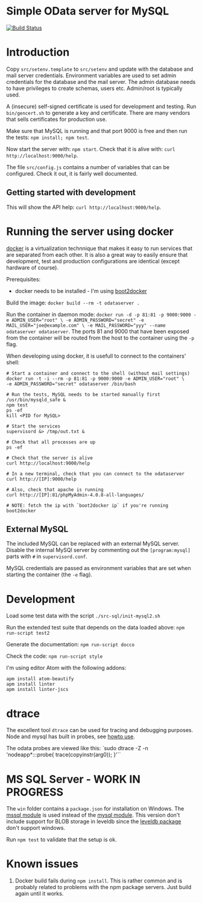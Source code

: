 Simple OData server for MySQL
==============================


[![Build Status][travis-image]][travis-url]

Introduction
============

Copy `src/setenv.template` to `src/setenv` and update with the database and
mail server credentials. Environment variables are used to set admin credentials
for the database and the mail server. The admin database needs to have
privileges to create schemas, users etc. Admin/root is typically used.

A (insecure) self-signed certificate is used for development and testing. Run
`bin/gencert.sh` to generate a key and certificate. There are many vendors that
sells certificates for production use.

Make sure that MySQL is running and that port 9000 is free and then run the
tests: `npm install; npm test`.

Now start the server with: `npm start`. Check that it is alive with:
`curl http://localhost:9000/help`.

The file `src/config.js` contains a number of variables that can be configured.
Check it out, it is fairly well documented.



Getting started with development
--------------------------------

This will show the API help: `curl http://localhost:9000/help`.


Running the server using docker
===============================

[docker](docker.io) is a virtualization technnique that makes it easy to run
services that are separated from each other. It is also a great way to easily
ensure that development, test and production configurations are identical
(except hardware of course).

Prerequisites:

 * docker needs to be installed - I'm using [boot2docker](http://boot2docker.io)

Build the image: `docker build --rm -t odataserver .`

Run the container in daemon mode:
`docker run -d -p 81:81 -p 9000:9000 -e ADMIN_USER="root" \
-e ADMIN_PASSWORD="secret" -e MAIL_USER="joe@example.com" \
-e MAIL_PASSWORD="yyy" --name odataserver odataserver`.
The ports 81 and 9000 that have been exposed from the container will be routed
from the host to the container using the `-p` flag.

When developing using docker, it is usefull to connect to the containers' shell:

    # Start a container and connect to the shell (without mail settings)
    docker run -t -i --rm -p 81:81 -p 9000:9000 -e ADMIN_USER="root" \
    -e ADMIN_PASSWORD="secret" odataserver /bin/bash

    # Run the tests, MySQL needs to be started manually first
    /usr/bin/mysqld_safe &
    npm test
    ps -ef
    kill <PID for MySQL>

    # Start the services
    supervisord &> /tmp/out.txt &

    # Check that all processes are up
    ps -ef

    # Check that the server is alive
    curl http://localhost:9000/help

    # In a new terminal, check that you can connect to the odataserver
    curl http://[IP]:9000/help

    # Also, check that apache is running
    curl http://[IP]:81/phpMyAdmin-4.0.8-all-languages/

    # NOTE: fetch the ip with `boot2docker ip` if you're running boot2docker


External MySQL
--------------

The included MySQL can be replaced with an external MySQL server. Disable the
internal MySQl server by commenting out the `[program:mysql]` parts with `#` in
`supervisord.conf`.

MySQL credentials are passed as environment variables that are set when
starting the container (the `-e` flag).


Development
===========

Load some test data with the script `./src-sql/init-mysql2.sh`

Run the extended test suite that depends on the data loaded above:
`npm run-script test2`

Generate the documentation: `npm run-script docco`

Check the code: `npm run-script style`

I'm using editor Atom with the following addons:

    apm install atom-beautify
    apm install linter
    apm install linter-jscs


dtrace
======

The excellent tool `dtrace` can be used for tracing and debugging purposes.
Node and mysql has built in probes, see [howto use](tests/DTRACE.md).

The odata probes are viewed like this:
`sudo dtrace -Z -n 'nodeapp*:::probe{ trace(copyinstr(arg0)); }'``


MS SQL Server - WORK IN PROGRESS
=================================

The `win` folder contains a `package.json` for installation on Windows. The
[mssql module](https://www.npmjs.org/package/mssql) is used instead of the
[mysql module](https://www.npmjs.org/package/mysql). This version don't include support
for BLOB storage in leveldb since the [leveldb package](https://www.npmjs.org/package/leveldb)  
don't support windows.

Run `npm test` to validate that the setup is ok.


Known issues
============

1. Docker build fails during `npm install`. This is rather common and is probably related to problems with the npm package servers. Just build again until it works.


[travis-image]: https://img.shields.io/travis/gizur/odataserver.svg?style=flat
[travis-url]: https://travis-ci.org/gizur/odataserver
